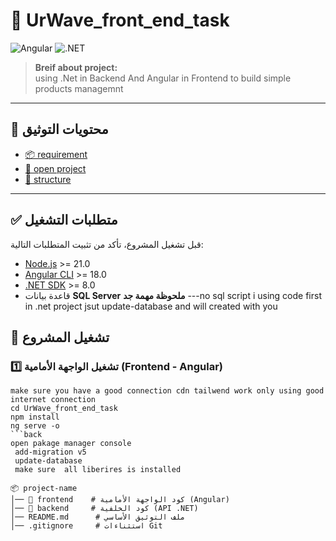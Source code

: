 # 🚀 UrWave_front_end_task

![Angular](https://img.shields.io/badge/Angular-EE1C25?style=for-the-badge&logo=angular&logoColor=white)
![.NET](https://img.shields.io/badge/.NET-512BD4?style=for-the-badge&logo=dotnet&logoColor=white)

> **Breif about project:**  
> using .Net in Backend And Angular in Frontend to build simple products managemnt

---

## 📖 **محتويات التوثيق**

- [📦 requirement](#متطلبات-التشغيل)
- [🚀 open project](#تشغيل-المشروع)
- [📂 structure ](#هيكل-المجلدات)

---

## ✅ **متطلبات التشغيل**

قبل تشغيل المشروع، تأكد من تثبيت المتطلبات التالية:

- [Node.js](https://nodejs.org/) >= 21.0
- [Angular CLI](https://angular.io/) >= 18.0
- [.NET SDK](https://dotnet.microsoft.com/) >= 8.0
- قاعدة بيانات **SQL Server**
  **ملحوظة مهمة جد**
  ---no sql script i using code first in .net project jsut update-database and will created with you

## 🚀 **تشغيل المشروع**

### **1️⃣ تشغيل الواجهة الأمامية (Frontend - Angular)**

````front
make sure you have a good connection cdn tailwend work only using good internet connection
cd UrWave_front_end_task
npm install
ng serve -o
```back
open pakage manager console
 add-migration v5
 update-database
 make sure  all liberires is installed

📦 project-name
│── 📂 frontend    # كود الواجهة الأمامية (Angular)
│── 📂 backend     # كود الخلفية (API .NET)
│── README.md      # ملف التوثيق الأساسي
│── .gitignore     # استثناءات Git

````
